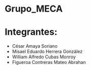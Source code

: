 # Grupo_MECA
# Integrantes:
  - César Amaya Soriano
  - Misael Eduardo Herrera González
  - William Alfredo Cubas Monroy
  - Figueroa Contreras Mateo Abrahan
